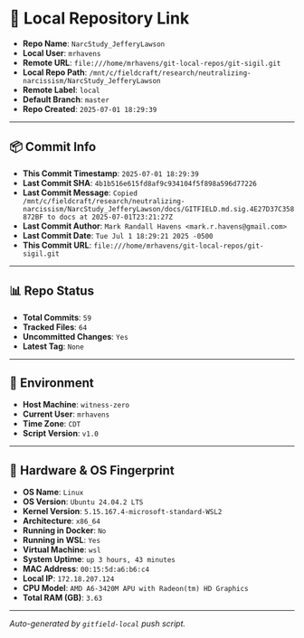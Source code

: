# 🔗 Local Repository Link

- **Repo Name**: `NarcStudy_JefferyLawson`
- **Local User**: `mrhavens`
- **Remote URL**: `file:///home/mrhavens/git-local-repos/git-sigil.git`
- **Local Repo Path**: `/mnt/c/fieldcraft/research/neutralizing-narcissism/NarcStudy_JefferyLawson`
- **Remote Label**: `local`
- **Default Branch**: `master`
- **Repo Created**: `2025-07-01 18:29:39`

---

## 📦 Commit Info

- **This Commit Timestamp**: `2025-07-01 18:29:39`
- **Last Commit SHA**: `4b1b516e615fd8af9c934104f5f898a596d77226`
- **Last Commit Message**: `Copied /mnt/c/fieldcraft/research/neutralizing-narcissism/NarcStudy_JefferyLawson/docs/GITFIELD.md.sig.4E27D37C358872BF to docs at 2025-07-01T23:21:27Z`
- **Last Commit Author**: `Mark Randall Havens <mark.r.havens@gmail.com>`
- **Last Commit Date**: `Tue Jul 1 18:29:21 2025 -0500`
- **This Commit URL**: `file:///home/mrhavens/git-local-repos/git-sigil.git`

---

## 📊 Repo Status

- **Total Commits**: `59`
- **Tracked Files**: `64`
- **Uncommitted Changes**: `Yes`
- **Latest Tag**: `None`

---

## 🧭 Environment

- **Host Machine**: `witness-zero`
- **Current User**: `mrhavens`
- **Time Zone**: `CDT`
- **Script Version**: `v1.0`

---

## 🧬 Hardware & OS Fingerprint

- **OS Name**: `Linux`
- **OS Version**: `Ubuntu 24.04.2 LTS`
- **Kernel Version**: `5.15.167.4-microsoft-standard-WSL2`
- **Architecture**: `x86_64`
- **Running in Docker**: `No`
- **Running in WSL**: `Yes`
- **Virtual Machine**: `wsl`
- **System Uptime**: `up 3 hours, 43 minutes`
- **MAC Address**: `00:15:5d:a6:b6:c4`
- **Local IP**: `172.18.207.124`
- **CPU Model**: `AMD A6-3420M APU with Radeon(tm) HD Graphics`
- **Total RAM (GB)**: `3.63`

---

_Auto-generated by `gitfield-local` push script._
